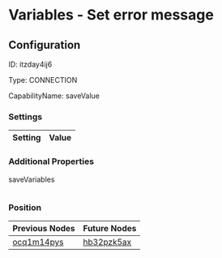 # Variables - Set error message
## Configuration
ID:  itzday4ij6

Type: CONNECTION 

CapabilityName: saveValue

### Settings
| Setting | Value  |
| :------------------------ | ---------------------------------------- |
 




### Additional Properties
saveVariables
 ```json 

```




### Position
| Previous Nodes | Future Nodes |
| :------------- | ------------ |
| [ocq1m14pys](./ocq1m14pys.md) | [hb32pzk5ax](./hb32pzk5ax.md) |